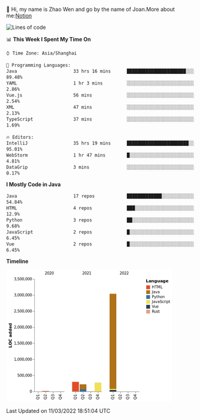 :wave: Hi, my name is Zhao Wen and go by the name of Joan.More about me:[Notion](https://ybqdren.notion.site/ybqdren/Wen-Zhao-Java-03c1dd267cf5427c908cc5a01541717e)


<!--START_SECTION:waka-->
![Lines of code](https://img.shields.io/badge/From%20Hello%20World%20I%27ve%20Written-4%20Million%20lines%20of%20code-blue)

📊 **This Week I Spent My Time On** 

```text
⌚︎ Time Zone: Asia/Shanghai

💬 Programming Languages: 
Java                     33 hrs 16 mins      ██████████████████████░░░   89.48% 
YAML                     1 hr 3 mins         ░░░░░░░░░░░░░░░░░░░░░░░░░   2.86% 
Vue.js                   56 mins             ░░░░░░░░░░░░░░░░░░░░░░░░░   2.54% 
XML                      47 mins             ░░░░░░░░░░░░░░░░░░░░░░░░░   2.13% 
TypeScript               37 mins             ░░░░░░░░░░░░░░░░░░░░░░░░░   1.69%

🔥 Editors: 
IntelliJ                 35 hrs 19 mins      ███████████████████████░░   95.01% 
WebStorm                 1 hr 47 mins        █░░░░░░░░░░░░░░░░░░░░░░░░   4.81% 
DataGrip                 3 mins              ░░░░░░░░░░░░░░░░░░░░░░░░░   0.17%

```

**I Mostly Code in Java** 

```text
Java                     17 repos            █████████████░░░░░░░░░░░░   54.84% 
HTML                     4 repos             ███░░░░░░░░░░░░░░░░░░░░░░   12.9% 
Python                   3 repos             ██░░░░░░░░░░░░░░░░░░░░░░░   9.68% 
JavaScript               2 repos             █░░░░░░░░░░░░░░░░░░░░░░░░   6.45% 
Vue                      2 repos             █░░░░░░░░░░░░░░░░░░░░░░░░   6.45%

```


**Timeline**

![Chart not found](https://raw.githubusercontent.com/ybqdren/ybqdren/main/charts/bar_graph.png) 


 Last Updated on 11/03/2022 18:51:04 UTC
<!--END_SECTION:waka-->

